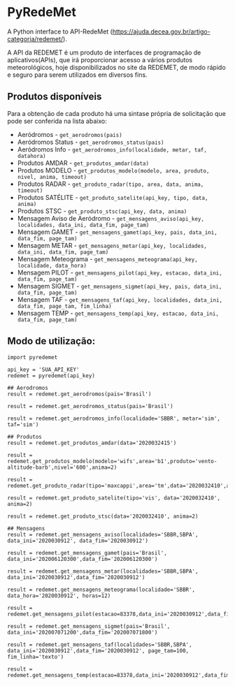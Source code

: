 # PyRedeMet
A Python interface to API-RedeMet (https://ajuda.decea.gov.br/artigo-categoria/redemet/).

A API da REDEMET é um produto de interfaces de programação de aplicativos(APIs), que irá proporcionar acesso a vários produtos meteorológicos, hoje disponibilizados no site da REDEMET, de modo rápido e seguro para serem utilizados em diversos fins.

## Produtos disponíveis
Para a obtenção de cada produto há uma sintase própria de solicitação que pode ser conferida na lista abaixo:

* Aeródromos - `get_aerodromos(pais)`
* Aeródromos Status - `get_aerodromos_status(pais)`
* Aeródromos Info - `get_aerodromos_info(localidade, metar, taf, datahora)`
* Produtos AMDAR - `get_produtos_amdar(data)`
* Produtos MODELO - `get_produtos_modelo(modelo, area, produto, nivel, anima, timeout)`
* Produtos RADAR - `get_produto_radar(tipo, area, data, anima, timeout)`
* Produtos SATÉLITE - `get_produto_satelite(api_key, tipo, data, anima)`
* Produtos STSC - `get_produto_stsc(api_key, data, anima)`
* Mensagem Aviso de Aeródromo - `get_mensagens_aviso(api_key, localidades, data_ini, data_fim, page_tam)`
* Mensagem GAMET - `get_mensagens_gamet(api_key, pais, data_ini, data_fim, page_tam)`
* Mensagem METAR - `get_mensagens_metar(api_key, localidades, data_ini, data_fim, page_tam)`
* Mensagem Meteograma - `get_mensagens_meteograma(api_key, localidade, data_hora)`
* Mensagem PILOT - `get_mensagens_pilot(api_key, estacao, data_ini, data_fim, page_tam)`
* Mensagem SIGMET - `get_mensagens_sigmet(api_key, pais, data_ini, data_fim, page_tam)`
* Mensagem TAF - `get_mensagens_taf(api_key, localidades, data_ini, data_fim, page_tam, fim_linha)`
* Mensagem TEMP - `get_mensagens_temp(api_key, estacao, data_ini, data_fim, page_tam)`

## Modo de utilização:

    import pyredemet
 
    api_key = 'SUA_API_KEY'
    redemet = pyredemet(api_key)

    ## Aerodromos
    result = redemet.get_aerodromos(pais='Brasil')

    result = redemet.get_aerodromos_status(pais='Brasil')

    result = redemet.get_aerodromos_info(localidade='SBBR', metar='sim', taf='sim')

    ## Produtos
    result = redemet.get_produtos_amdar(data='2020032415')

    result = redemet.get_produtos_modelo(modelo='wifs',area='b1',produto='vento-altitude-barb',nivel='600',anima=2)

    result = redemet.get_produto_radar(tipo='maxcappi',area='tm',data='2020032410',anima=2)

    result = redemet.get_produto_satelite(tipo='vis', data='2020032410', anima=2)

    result = redemet.get_produto_stsc(data='2020032410', anima=2)

    ## Mensagens
    result = redemet.get_mensagens_aviso(localidades='SBBR,SBPA', data_ini='2020030912', data_fim='2020030912')

    result = redemet.get_mensagens_gamet(pais='Brasil', data_ini='202006120300',data_fim='202006120300')

    result = redemet.get_mensagens_metar(localidades='SBBR,SBPA', data_ini='2020030912',data_fim='2020030912')

    result = redemet.get_mensagens_meteograma(localidade='SBBR', data_hora='2020030912', horas=12)

    result = redemet.get_mensagens_pilot(estacao=83378,data_ini='2020030912',data_fim='2020030912')

    result = redemet.get_mensagens_sigmet(pais='Brasil', data_ini='202007071200',data_fim='202007071800')

    result = redemet.get_mensagens_taf(localidades='SBBR,SBPA', data_ini='2020030912',data_fim='2020030912', page_tam=100, fim_linha='texto')

    result = redemet.get_mensagens_temp(estacao=83378,data_ini='2020030912',data_fim='2020030912')
